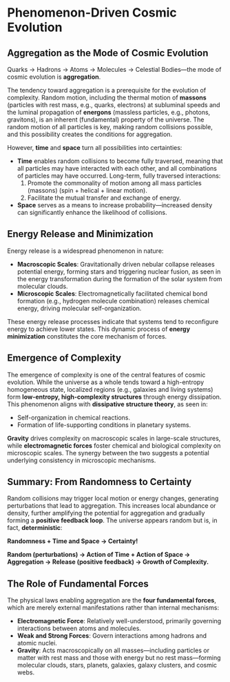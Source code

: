 # Phenomenon-Driven Cosmic Evolution

## Aggregation as the Mode of Cosmic Evolution

Quarks → Hadrons → Atoms → Molecules → Celestial Bodies—the mode of cosmic evolution is **aggregation**.

The tendency toward aggregation is a prerequisite for the evolution of complexity. Random motion, including the thermal motion of **massons** (particles with rest mass, e.g., quarks, electrons) at subluminal speeds and the luminal propagation of **energons** (massless particles, e.g., photons, gravitons), is an inherent (fundamental) property of the universe. The random motion of all particles is key, making random collisions possible, and this possibility creates the conditions for aggregation.

However, **time** and **space** turn all possibilities into certainties:
- **Time** enables random collisions to become fully traversed, meaning that all particles may have interacted with each other, and all combinations of particles may have occurred. Long-term, fully traversed interactions:
  1. Promote the commonality of motion among all mass particles (massons) (spin + helical + linear motion).
  2. Facilitate the mutual transfer and exchange of energy.
- **Space** serves as a means to increase probability—increased density can significantly enhance the likelihood of collisions.

## Energy Release and Minimization

Energy release is a widespread phenomenon in nature:
- **Macroscopic Scales**: Gravitationally driven nebular collapse releases potential energy, forming stars and triggering nuclear fusion, as seen in the energy transformation during the formation of the solar system from molecular clouds.
- **Microscopic Scales**: Electromagnetically facilitated chemical bond formation (e.g., hydrogen molecule combination) releases chemical energy, driving molecular self-organization.

These energy release processes indicate that systems tend to reconfigure energy to achieve lower states. This dynamic process of **energy minimization** constitutes the core mechanism of forces.

## Emergence of Complexity

The emergence of complexity is one of the central features of cosmic evolution. While the universe as a whole tends toward a high-entropy homogeneous state, localized regions (e.g., galaxies and living systems) form **low-entropy, high-complexity structures** through energy dissipation. This phenomenon aligns with **dissipative structure theory**, as seen in:
- Self-organization in chemical reactions.
- Formation of life-supporting conditions in planetary systems.

**Gravity** drives complexity on macroscopic scales in large-scale structures, while **electromagnetic forces** foster chemical and biological complexity on microscopic scales. The synergy between the two suggests a potential underlying consistency in microscopic mechanisms.

## Summary: From Randomness to Certainty

Random collisions may trigger local motion or energy changes, generating perturbations that lead to aggregation. This increases local abundance or density, further amplifying the potential for aggregation and gradually forming a **positive feedback loop**. The universe appears random but is, in fact, **deterministic**:

**Randomness + Time and Space → Certainty!**

**Random (perturbations) → Action of Time + Action of Space → Aggregation → Release (positive feedback) → Growth of Complexity.**

## The Role of Fundamental Forces

The physical laws enabling aggregation are the **four fundamental forces**, which are merely external manifestations rather than internal mechanisms:
- **Electromagnetic Force**: Relatively well-understood, primarily governing interactions between atoms and molecules.
- **Weak and Strong Forces**: Govern interactions among hadrons and atomic nuclei.
- **Gravity**: Acts macroscopically on all masses—including particles or matter with rest mass and those with energy but no rest mass—forming molecular clouds, stars, planets, galaxies, galaxy clusters, and cosmic webs.
